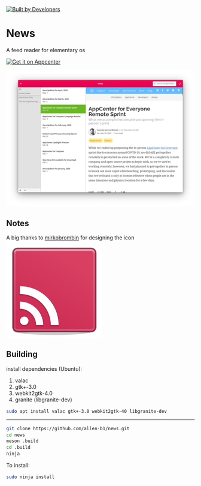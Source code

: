 [![Built by Developers](https://forthebadge.com/images/badges/built-by-developers.svg)](https://forthebadge.com)

# News
A feed reader for elementary os

[![Get it on Appcenter](https://appcenter.elementary.io/badge.svg)](https://appcenter.elementary.io/com.github.allen-b1.news)

![Screenshot](screenshot.png)

## Notes
A big thanks to [mirkobrombin](https://github.com/mirkobrombin) for designing the icon  
![this one](data/com.github.allen-b1.news.svg)

## Building
install dependencies (Ubuntu):
  1. valac
  2. gtk+-3.0
  3. webkit2gtk-4.0
  4. granite (libgranite-dev)
  
```bash
sudo apt install valac gtk+-3.0 webkit2gtk-40 libgranite-dev
```
---

```bash
git clone https://github.com/allen-b1/news.git
cd news
meson .build
cd .build
ninja
```

To install:

```bash
sudo ninja install
```
